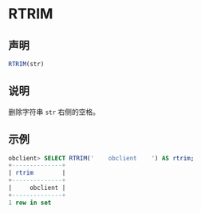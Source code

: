 # RTRIM

## 声明

```sql
RTRIM(str)
```

## 说明

删除字符串 `str` 右侧的空格。

## 示例

```sql
obclient> SELECT RTRIM('    obclient    ') AS rtrim;
+--------------+
| rtrim        |
+--------------+
|     obclient |
+--------------+
1 row in set 
```
